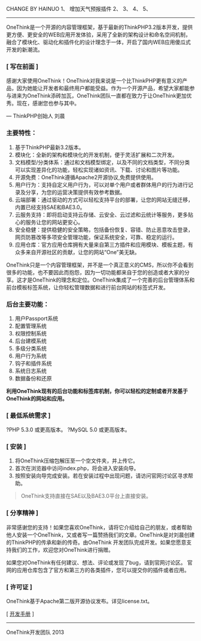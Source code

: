 ﻿CHANGE BY HAINUO 
1、 增加天气预报插件
2、
3、
4、
5、

_______________________________________________________________________________________________________________________________________


OneThink是一个开源的内容管理框架，基于最新的ThinkPHP3.2版本开发，提供更方便、更安全的WEB应用开发体验，采用了全新的架构设计和命名空间机制，融合了模块化、驱动化和插件化的设计理念于一体，开启了国内WEB应用傻瓜式开发的新潮流。 

### [ 写在前面 ]
感谢大家使用OneThink！OneThink对我来说是一个比ThinkPHP更有意义的产品，因为她能让开发者和最终用户都能受益。作为一个开源产品，希望大家都能参与进来为OneThink添砖加瓦，OneThink团队一直都在致力于让OneThink更加优秀。现在，感谢您也参与其中。

— ThinkPHP创始人 刘晨

### 主要特性：

1. 基于ThinkPHP最新3.2版本。
2. 模块化：全新的架构和模块化的开发机制，便于灵活扩展和二次开发。 
3. 文档模型/分类体系：通过和文档模型绑定，以及不同的文档类型，不同分类可以实现差异化的功能，轻松实现诸如资讯、下载、讨论和图片等功能。
4. 开源免费：OneThink遵循Apache2开源协议,免费提供使用。 
5. 用户行为：支持自定义用户行为，可以对单个用户或者群体用户的行为进行记录及分享，为您的运营决策提供有效参考数据。
6. 云端部署：通过驱动的方式可以轻松支持平台的部署，让您的网站无缝迁移，内置已经支持SAE和BAE3.0。
7. 云服务支持：即将启动支持云存储、云安全、云过滤和云统计等服务，更多贴心的服务让您的网站更安心。
8. 安全稳健：提供稳健的安全策略，包括备份恢复、容错、防止恶意攻击登录，网页防篡改等多项安全管理功能，保证系统安全，可靠、稳定的运行。 
9. 应用仓库：官方应用仓库拥有大量来自第三方插件和应用模块、模板主题，有众多来自开源社区的贡献，让您的网站“One”美无缺。 

OneThink只是一个内容管理框架，并不是一个真正意义的CMS，所以你不会看到很多的功能，也不要因此而抱怨，因为一切功能都来自于您的创造或者大家的分享。这才是OneThink的理念和定位。OneThink集成了一个完善的后台管理体系和前台模板标签系统，让你轻松管理数据和进行前台网站的标签式开发。 

### 后台主要功能：

1. 用户Passport系统
2. 配置管理系统 
3. 权限控制系统
4. 后台建模系统 
5. 多级分类系统 
6. 用户行为系统 
7. 钩子和插件系统
8. 系统日志系统 
9. 数据备份和还原

**利用OneThink现有的后台功能和标签库机制，你可以轻松的定制或者开发基于OneThink的网站和应用。**


### [ 最低系统需求 ]
?PHP 5.3.0 或更高版本。
?MySQL 5.0 或更高版本。

### [ 安装 ]
1. 将OneThink压缩包解压至一个空文件夹，并上传它。
2. 首次在浏览器中访问index.php，将会进入安装向导。 
3. 按照安装向导完成安装。若在安装过程中出现问题，请访问官网讨论区寻求帮助。

> OneThink支持直接在SAE以及BAE3.0平台上直接安装。


### [ 分享精神 ]

非常感谢您的支持！如果您喜欢OneThink，请将它介绍给自己的朋友，或者帮助他人安装一个OneThink，又或者写一篇赞扬我们的文章。OneThink是对刘晨创建的ThinkPHP的传承和新的传奇。由OneThink 开发团队完成开发。如果您愿意支持我们的工作，欢迎您对OneThink进行捐赠。

如果您对OneThink有任何建议、想法、评论或发现了bug，请到官网讨论区。
官网的应用仓库包含了官方和第三方的各类插件，您可以提交你的插件或者应用。

### [ 许可证 ]
OneThink基于Apache第二版开源协议发布。详见license.txt。


[  [开发手册](http://document.onethink.cn/) ] 

------------------------------
OneThink开发团队 2013